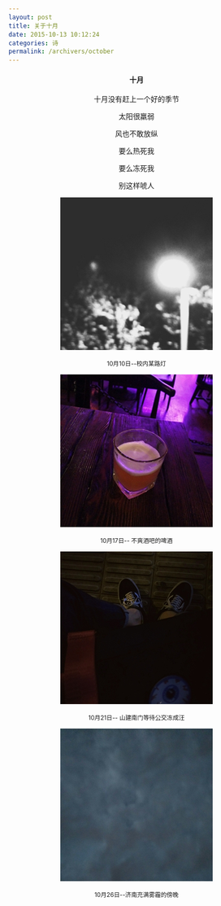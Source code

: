 ```yaml
---
layout: post
title: 关于十月
date: 2015-10-13 10:12:24
categories: 诗
permalink: /archivers/october
---
```

<h4 align="center"><strong>十月</strong></h4>
<p align="center">十月没有赶上一个好的季节</p>
<p align="center">太阳很羸弱</p>
<p align="center">风也不敢放纵</p>
<p align="center">要么热死我</p>
<p align="center">要么冻死我</p>
<p align="center">别这样唬人</p>
<p align="center"><img src="/img/oc1.jpg" width="300" height="300"></p>
<p align="center"><small>10月10日--校内某路灯</small></p>
<p align="center"><img src="/img/oc2.jpg" width="300" height="300"></p>
<p align="center"><small>10月17日--
不爽酒吧的啤酒</small></p>
<p align="center"><img src="/img/oc3.jpg" width="300" height="300"></p>
<p align="center"><small>10月21日--
山建南门等待公交冻成汪</small></p>
<p align="center"><img src="/img/oc4.jpg" width="300" height="300"></p>
<p align="center"><small>10月26日--济南充满雾霾的傍晚</small></p>

